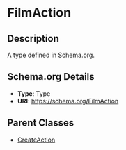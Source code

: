 # FilmAction

## Description
A type defined in Schema.org.

## Schema.org Details
- **Type**: Type
- **URI**: https://schema.org/FilmAction

## Parent Classes
- [CreateAction](../CreateAction.md)

